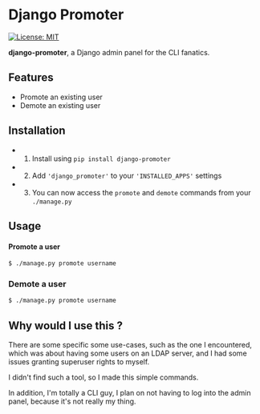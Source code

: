 # Django Promoter

[![License: MIT](https://img.shields.io/badge/License-MIT-yellow.svg)](https://opensource.org/licenses/MIT)

**django-promoter**, a Django admin panel for the CLI fanatics.

## Features

- Promote an existing user
- Demote an existing user


## Installation

- 1. Install using `pip install django-promoter`
- 2. Add `'django_promoter'` to your `'INSTALLED_APPS'` settings
- 3. You can now access the `promote` and `demote` commands from your `./manage.py`


## Usage

#### Promote a user

```bash
$ ./manage.py promote username
```

### Demote a user

```bash
$ ./manage.py promote username
```

## Why would I use this ?

There are some specific some use-cases, such as the one I encountered,
which was about having some users on an LDAP server, and I had some
issues granting superuser rights to myself.

I didn't find such a tool, so I made this simple commands.

In addition, I'm totally a CLI guy, I plan on not having to log
into the admin panel, because it's not really my thing.
